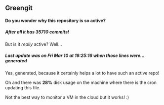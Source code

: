 ## Greengit

#### Do you wonder why this repository is so active?

##### After all it has 35710 commits!

But is it *really* active? Well...

##### Last update was on Fri Mar 10 at 19:25:16 when those lines were... generated

Yes, generated, because it certainly helps a lot to have such an active repo!

Oh and there was **28%** disk usage on the machine
where there is the cron updating this file.

Not the best way to monitor a VM in the cloud but it works! :)

